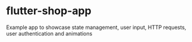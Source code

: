 # flutter-shop-app
 Example app to showcase state management, user input, HTTP requests, user authentication and animations
